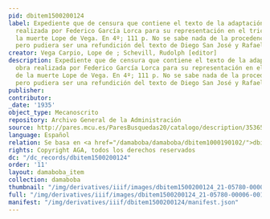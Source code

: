 ```yaml
---
pid: dbitem1500200124
label: Expediente que de censura que contiene el texto de la adaptación de la obra
  realizada por Federico García Lorca para su representación en el tricentenario de
  la muerte Lope de Vega. En 4º; 111 p. No se sabe nada de la procedencia del texto,
  pero pudiera ser una refundición del texto de Diego San José y Rafaela Abadía
creator: Vega Carpio, Lope de ; Schevill, Rudolph [editor]
description: Expediente que de censura que contiene el texto de la adaptación de la
  obra realizada por Federico García Lorca para su representación en el tricentenario
  de la muerte Lope de Vega. En 4º; 111 p. No se sabe nada de la procedencia del texto,
  pero pudiera ser una refundición del texto de Diego San José y Rafaela Abadía
publisher:
contributor:
_date: '1935'
object_type: Mecanoscrito
repository: Archivo General de la Administración
source: http://pares.mcu.es/ParesBusquedas20/catalogo/description/3536579
language: Español
relation: Se basa en <a href="/damaboba/damaboba/dbitem1000190102/">dbitem1000190102</a>
rights: Copyright AGA, todos los derechos reservados
dc: "/dc_records/dbitem1500200124"
order: '11'
layout: damaboba_item
collection: damaboba
thumbnail: "/img/derivatives/iiif/images/dbitem1500200124_21-05780-00006-001/full/250,/0/default.jpg"
full: "/img/derivatives/iiif/images/dbitem1500200124_21-05780-00006-001/full/1140,/0/default.jpg"
manifest: "/img/derivatives/iiif/dbitem1500200124/manifest.json"
---
```

